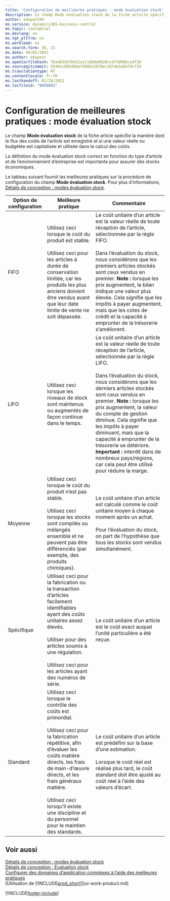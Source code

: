 ```yaml
---
title: 'Configuration de meilleures pratiques : mode évaluation stock'
description: Le champ Mode évaluation stock de la fiche article spécifie la manière dont le flux des coûts de l’article est enregistré et si une valeur réelle ou budgétée est capitalisée et utilisée dans le calcul des coûts.
author: edupont04
ms.service: dynamics365-business-central
ms.topic: conceptual
ms.devlang: na
ms.tgt_pltfrm: na
ms.workload: na
ms.search.form: 30, 31
ms.date: 04/01/2021
ms.author: edupont
ms.openlocfilehash: 7ba4b5547bd12a1c1db0e0920cc973098bcedf20
ms.sourcegitcommit: 9244ec802d68a7d90b13678ec3dfab5abb79c734
ms.translationtype: HT
ms.contentlocale: fr-FR
ms.lasthandoff: 01/28/2022
ms.locfileid: "8050983"
---
```

# <a name="setup-best-practices-costing-method"></a>Configuration de meilleures pratiques : mode évaluation stock

Le champ **Mode évaluation stock** de la fiche article spécifie la manière dont le flux des coûts de l’article est enregistré et si une valeur réelle ou budgétée est capitalisée et utilisée dans le calcul des coûts.  

La définition du mode évaluation stock correct en fonction du type d’article et de l’environnement d’entreprise est importante pour assurer des stocks économiques.  

Le tableau suivant fournit les meilleures pratiques sur la procédure de configuration du champ **Mode évaluation stock**. Pour plus d’informations, [Détails de conception : modes évaluation stock](design-details-costing-methods.md).  

|Option de configuration|Meilleure pratique|Commentaire|  
|------------------|-------------------|-------------|  
|FIFO|Utilisez ceci lorsque le coût du produit est stable.<br /><br /> Utilisez ceci pour les articles à durée de conservation limitée, car les produits les plus anciens doivent être vendus avant que leur date limite de vente ne soit dépassée.|Le coût unitaire d’un article est la valeur réelle de toute réception de l’article, sélectionnée par la règle FIFO.<br /><br /> Dans l’évaluation du stock, nous considérons que les premiers articles stockés sont ceux vendus en premier. **Note :** lorsque les prix augmentent, le bilan indique une valeur plus élevée. Cela signifie que les impôts à payer augmentent, mais que les cotes de crédit et la capacité à emprunter de la trésorerie s’améliorent.|  
|LIFO|Utilisez ceci lorsque les niveaux de stock sont maintenus ou augmentés de façon continue dans le temps.|Le coût unitaire d’un article est la valeur réelle de toute réception de l’article, sélectionnée par la règle LIFO.<br /><br /> Dans l’évaluation du stock, nous considérons que les derniers articles stockés sont ceux vendus en premier. **Note :** lorsque les prix augmentent, la valeur du compte de gestion diminue. Cela signifie que les impôts à payer diminuent, mais que la capacité à emprunter de la trésorerie se détériore. **Important :** interdit dans de nombreux pays/régions, car cela peut être utilisé pour réduire la marge.|  
|Moyenne|Utilisez ceci lorsque le coût du produit n’est pas stable.<br /><br /> Utilisez ceci lorsque les stocks sont compilés ou mélangés ensemble et ne peuvent pas être différenciés (par exemple, des produits chimiques).|Le coût unitaire d’un article est calculé comme le coût unitaire moyen à chaque moment après un achat.<br /><br /> Pour l’évaluation du stock, on part de l’hypothèse que tous les stocks sont vendus simultanément.|
|Spécifique|Utilisez ceci pour la fabrication ou la transaction d’articles facilement identifiables ayant des coûts unitaires assez élevés.<br /><br /> Utiliser pour des articles soumis à une régulation.<br /><br /> Utilisez ceci pour les articles ayant des numéros de série.|Le coût unitaire d’un article est le coût exact auquel l’unité particulière a été reçue.|
|Standard|Utilisez ceci lorsque le contrôle des coûts est primordial.<br /><br /> Utilisez ceci pour la fabrication répétitive, afin d’évaluer les coûts matière directs, les frais de main-d’œuvre directs, et les frais généraux matière.<br /><br /> Utilisez ceci lorsqu’il existe une discipline et du personnel pour le maintien des standards.|Le coût unitaire d’un article est prédéfini sur la base d’une estimation.<br /><br /> Lorsque le coût réel est réalisé plus tard, le coût standard doit être ajusté au coût réel à l’aide des valeurs d’écart.|  

## <a name="see-also"></a>Voir aussi

[Détails de conception : modes évaluation stock](design-details-costing-methods.md)  
[Détails de conception : Évaluation stock](design-details-inventory-costing.md)  
[Configurer des domaines d’application complexes à l’aide des meilleures pratiques](set-up-complex-application-areas-using-best-practices.md)  
[Utilisation de [!INCLUDE[prod_short](includes/prod_short.md)]](ui-work-product.md)  


[!INCLUDE[footer-include](includes/footer-banner.md)]